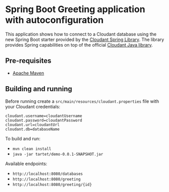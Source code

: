 # Spring Boot Greeting application with autoconfiguration

This application shows how to connect to a Cloudant database using the new Spring Boot starter provided by the [Cloudant Spring Library](https://github.com/cloudant-labs/cloudant-spring). The library provides Spring capabilities on top of the official [Cloudant Java library](https://github.com/cloudant/java-cloudant).

## Pre-requisites

* [Apache Maven](https://maven.apache.org/)

## Building and running

Before running create a `src/main/resources/cloudant.properties` file with your Cloudant credentials:

~~~
cloudant.username=cloudantUsername
cloudant.password=cloudantPassword
cloudant.url=cloudantUrl
cloudant.db=databaseName
~~~

To build and run:

* `mvn clean install`
* `java -jar tartet/demo-0.0.1-SNAPSHOT.jar`

Available endpoints:

* `http://localhost:8080/databases`
* `http://localhost:8080/greeting`
* `http://localhost:8080/greeting/{id}`
